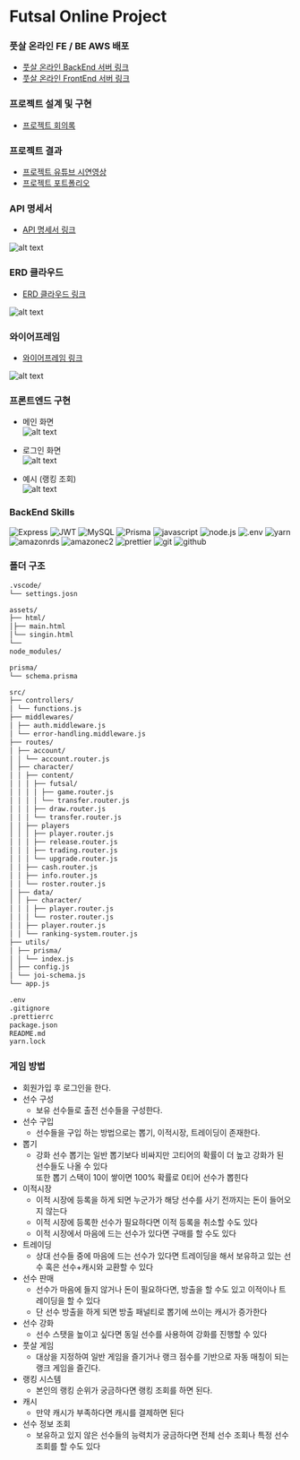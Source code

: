# Futsal Online Project

### 풋살 온라인 FE / BE AWS 배포

- [풋살 온라인 BackEnd 서버 링크](http://eliotjang.shop:3000)
- [풋살 온라인 FrontEnd 서버 링크](http://eliotjang.shop:5501)

### 프로젝트 설계 및 구현

- [프로젝트 회의록](https://eliotjang.notion.site/d466766b85db4ea4a22f9a56976c6515?pvs=4)

### 프로젝트 결과

- [프로젝트 유튜브 시연영상](https://youtu.be/ZOEwkiQf5qA?si=ok3diEbZOzoKHrN1)
- [프로젝트 포트폴리오](https://docs.google.com/presentation/d/19GCR0Yfx-QB3uZDcruxrA3qwUqth27FP_q3XNrAmauE/edit?usp=sharing)


### API 명세서

- [API 명세서 링크](https://www.notion.so/eliotjang/API-60043ac2edea43e5b43105aac4f8a4f5)

![alt text](./assets/API-image.png)

### ERD 클라우드

- [ERD 클라우드 링크](https://www.erdcloud.com/d/ePThQxtKBRe8kzFfR)

![alt text](./assets/ERD-image.png)

### 와이어프레임

- [와이어프레임 링크](https://www.figma.com/design/UcnIVjPYfHQpahml5NBMyH/Fooball-Project-%EC%99%80%EC%9D%B4%EC%96%B4%ED%94%84%EB%A0%88%EC%9E%84?node-id=0-1&t=Rq98wdfSAZc6W5xW-0)

![alt text](./assets/wireframe-image.png)

### 프론트엔드 구현

- 메인 화면  
  ![alt text](./assets/main-image.png)

- 로그인 화면  
  ![alt text](./assets/sign-in-image.png)

- 예시 (랭킹 조회)  
  ![alt text](./assets/ranking-image.png)

### BackEnd Skills

![Express](https://img.shields.io/badge/Express-000000?style=for-the-badge&logo=express&logoColor=white)
![JWT](https://img.shields.io/badge/JWT-000000?style=for-the-badge&logo=JSON%20web%20tokens&logoColor=white)
![MySQL](https://img.shields.io/badge/MySQL-4479A1?style=for-the-badge&logo=mysql&logoColor=white)
![Prisma](https://img.shields.io/badge/Prisma-2D3748?style=for-the-badge&logo=prisma&logoColor=white)
![javascript](https://img.shields.io/badge/javascript-F7DF1E?style=for-the-badge&logo=javascript&logoColor=black)
![node.js](https://img.shields.io/badge/node.js-5FA04E?style=for-the-badge&logo=node.js&logoColor=white)
![.env](https://img.shields.io/badge/.env-ECD53F?style=for-the-badge&logo=.env&logoColor=black)
![yarn](https://img.shields.io/badge/yarn-2C8EBB?style=for-the-badge&logo=yarn&logoColor=white)
![amazonrds](https://img.shields.io/badge/amazonrds-527FFF?style=for-the-badge&logo=amazonrds&logoColor=white)
![amazonec2](https://img.shields.io/badge/amazonec2-FF9900?style=for-the-badge&logo=amazonec2&logoColor=white)
![prettier](https://img.shields.io/badge/prettier-F7B93E?style=for-the-badge&logo=prettier&logoColor=black)
![git](https://img.shields.io/badge/git-F05032?style=for-the-badge&logo=git&logoColor=white)
![github](https://img.shields.io/badge/github-181717?style=for-the-badge&logo=github&logoColor=white)

### 폴더 구조

```markdown
.vscode/
└── settings.josn

assets/
├── html/
│├── main.html
│└── singin.html
└──
node_modules/

prisma/
└── schema.prisma

src/
├── controllers/
│ └── functions.js
├── middlewares/
│ ├── auth.middleware.js
│ └── error-handling.middleware.js
├── routes/
│ ├── account/
│ │ └── account.router.js
│ ├── character/
│ │ ├── content/
│ │ │ ├── futsal/
│ │ │ │ ├── game.router.js
│ │ │ │ └── transfer.router.js
│ │ │ ├── draw.router.js
│ │ │ └── transfer.router.js
│ │ ├── players
│ │ │ ├── player.router.js
│ │ │ ├── release.router.js
│ │ │ ├── trading.router.js
│ │ │ └── upgrade.router.js
│ │ ├── cash.router.js
│ │ ├── info.router.js
│ │ └── roster.router.js
│ ├── data/
│ │ ├── character/
│ │ │ ├── player.router.js
│ │ │ └── roster.router.js
│ │ ├── player.router.js
│ │ └── ranking-system.router.js
├── utils/
│ ├── prisma/
│ │ └── index.js
│ ├── config.js
│ └── joi-schema.js
└── app.js

.env
.gitignore
.prettierrc
package.json
README.md
yarn.lock
```

### 게임 방법

- 회원가입 후 로그인을 한다.
- 선수 구성
  - 보유 선수들로 출전 선수들을 구성한다.
- 선수 구입
  - 선수들을 구입 하는 방법으로는 뽑기, 이적시장, 트레이딩이 존재한다.
- 뽑기
  - 강화 선수 뽑기는 일반 뽑기보다 비싸지만 고티어의 확률이 더 높고 강화가 된 선수들도 나올 수 있다  
    또한 뽑기 스택이 10이 쌓이면 100% 확률로 0티어 선수가 뽑힌다
- 이적시장
  - 이적 시장에 등록을 하게 되면 누군가가 해당 선수를 사기 전까지는 돈이 들어오지 않는다
  - 이적 시장에 등록한 선수가 필요하다면 이적 등록을 취소할 수도 있다
  - 이적 시장에서 마음에 드는 선수가 있다면 구매를 할 수도 있다
- 트레이딩
  - 상대 선수들 중에 마음에 드는 선수가 있다면 트레이딩을 해서 보유하고 있는 선수 혹은 선수+캐시와 교환할 수 있다
- 선수 판매
  - 선수가 마음에 들지 않거나 돈이 필요하다면, 방출을 할 수도 있고 이적이나 트레이딩을 할 수 있다
  - 단 선수 방출을 하게 되면 방출 패널티로 뽑기에 쓰이는 캐시가 증가한다
- 선수 강화
  - 선수 스탯을 높이고 싶다면 동일 선수를 사용하여 강화를 진행할 수 있다
- 풋살 게임
  - 대상을 지정하여 일반 게임을 즐기거나 랭크 점수를 기반으로 자동 매칭이 되는 랭크 게임을 즐긴다.
- 랭킹 시스템
  - 본인의 랭킹 순위가 궁금하다면 랭킹 조회를 하면 된다.
- 캐시
  - 만약 캐시가 부족하다면 캐시를 결제하면 된다
- 선수 정보 조회
  - 보유하고 있지 않은 선수들의 능력치가 궁금하다면 전체 선수 조회나 특정 선수 조회를 할 수도 있다

